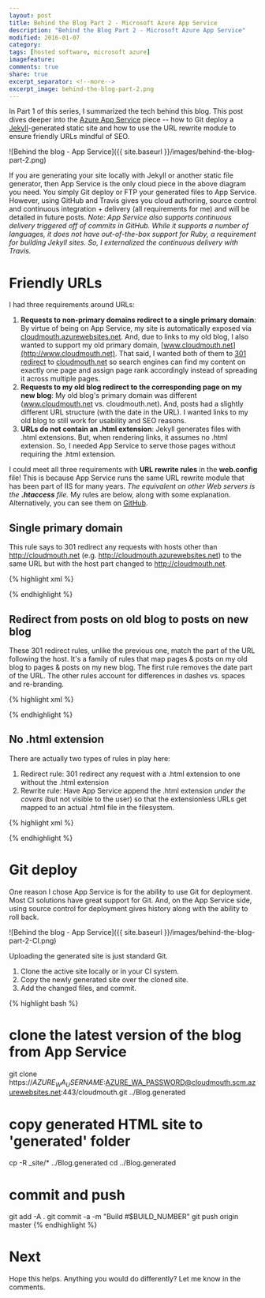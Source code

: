 ```yaml
---
layout: post
title: Behind the Blog Part 2 - Microsoft Azure App Service
description: "Behind the Blog Part 2 - Microsoft Azure App Service"
modified: 2016-01-07
category: 
tags: [hosted software, microsoft azure]
imagefeature:
comments: true
share: true
excerpt_separator: <!--more-->
excerpt_image: behind-the-blog-part-2.png
---
```

In Part 1 of this series, I summarized the tech behind this blog.  This post dives deeper into the [Azure App Service](https://azure.microsoft.com/en-us/services/app-service/) piece -- how to Git deploy a [Jekyll](https://jekyllrb.com/)-generated static site and how to use the URL rewrite module to ensure friendly URLs mindful of SEO.<!--more-->

![Behind the blog - App Service]({{ site.baseurl }}/images/behind-the-blog-part-2.png)

If you are generating your site locally with Jekyll or another static file generator, then App Service is the only cloud piece in the above diagram you need. You simply Git deploy or FTP your generated files to App Service.  However, using GitHub and Travis gives you cloud authoring, source control and continuous integration + delivery (all requirements for me) and will be detailed in future posts.  *Note: App Service also supports continuous delivery triggered off of commits in GitHub. While it supports a number of languages, it does not have out-of-the-box support for Ruby, a requirement for building Jekyll sites. So, I externalized the continuous delivery with Travis.*

# Friendly URLs

I had three requirements around URLs:

1. **Requests to non-primary domains redirect to a single primary domain**: By virtue of being on App Service, my site is automatically exposed via [cloudmouth.azurewebsites.net](http://cloudmouth.azurewebsites.net).  And, due to links to my old blog, I also wanted to support my old primary domain, [www.cloudmouth.net](http://www.cloudmouth.net).  That said, I wanted both of them to [301 redirect](https://en.wikipedia.org/wiki/HTTP_301) to [cloudmouth.net](http://cloudmouth.net) so search engines can find my content on exactly one page and assign page rank accordingly instead of spreading it across multiple pages.
2. **Requests to my old blog redirect to the corresponding page on my new blog**: My old blog's primary domain was different (www.cloudmouth.net vs. cloudmouth.net). And, posts had a slightly different URL structure (with the date in the URL). I wanted links to my old blog to still work for usability and SEO reasons. 
3. **URLs do not contain an .html extension**: Jekyll generates files with .html extensions. But, when rendering links, it assumes no .html extension. So, I needed App Service to serve those pages without requiring the .html extension.

I could meet all three requirements with **URL rewrite rules** in the **web.config** file! This is because App Service runs the same URL rewrite module that has been part of IIS for many years. *The equivalent on other Web servers is the **.htaccess** file.* My rules are below, along with some explanation. Alternatively, you can see them on [GitHub](https://github.com/mohitsriv/Blog/blob/master/web.config).

## Single primary domain

This rule says to 301 redirect any requests with hosts other than http://cloudmouth.net (e.g. http://cloudmouth.azurewebsites.net) to the same URL but with the host part changed to http://cloudmouth.net.  

{% highlight xml %}
<?xml version="1.0" encoding="UTF-8"?>
<configuration>
<system.webServer>
<rewrite>
<rules>
  <rule name="Single Primary Domain" stopProcessing="true">
    <match url="(.*)" ignoreCase="false" />
    <conditions logicalGrouping="MatchAll">
      <add input="{HTTP_HOST}" pattern="" ignoreCase="false" />
      <add input="{HTTP_HOST}" negate="true" pattern="^cloudmouth\.net" ignoreCase="false" />
    </conditions>
    <action type="Redirect" url="http://cloudmouth.net/{R:1}" redirectType="Permanent" />
  </rule>    
</rules>
</rewrite>
</system.webServer>
</configuration>
{% endhighlight %}

## Redirect from posts on old blog to posts on new blog

These 301 redirect rules, unlike the previous one, match the part of the URL following the host. It's a family of rules that map pages & posts on my old blog to pages & posts on my new blog. The first rule removes the date part of the URL. The other rules account for differences in dashes vs. spaces and re-branding.

{% highlight xml %}
<?xml version="1.0" encoding="UTF-8"?>
<configuration>
<system.webServer>
<rewrite>
<rules>
  <rule name="oldblogtonewblog" stopProcessing="true">
    <match url="200[0-9]/[0-9][0-9]/[0-9][0-9]/(.*)/" />
    <action type="Redirect" url="{R:1}" redirectType="Permanent" />
  </rule>    
  <rule name="oldblogtonewblog3" stopProcessing="true">
    <match url="category/windows-azure/" />
    <action type="Redirect" url="tags/#microsoft%20azure" redirectType="Permanent" />
  </rule>
  <rule name="oldblogtonewblog4" stopProcessing="true">
    <match url="category/(.*)\-(.*)/" />
    <action type="Redirect" url="tags/#{R:1}%20{R:2}" redirectType="Permanent" />
  </rule>    
  <rule name="oldblogtonewblog5" stopProcessing="true">
    <match url="category/(.*)/" />
    <action type="Redirect" url="tags/#{R:1}" redirectType="Permanent" />
  </rule>
</rules>
</rewrite>
</system.webServer>
</configuration>
{% endhighlight %}

## No .html extension

There are actually two types of rules in play here:

1. Redirect rule: 301 redirect any request with a .html extension to one without the .html extension
2. Rewrite rule: Have App Service append the .html extension *under the covers* (but not visible to the user) so that the extensionless URLs get mapped to an actual .html file in the filesystem.

{% highlight xml %}
<?xml version="1.0" encoding="UTF-8"?>
<configuration>
<system.webServer>
<rewrite>
<rules>
  <rule name="extensionless" stopProcessing="true">
    <match url="(.*)\.html$" />
    <action type="Redirect" url="{R:1}" redirectType="Permanent" />
  </rule>
  <rule name="removeextension" enabled="true">
    <match url=".*" negate="false" />
    <conditions>
      <add input="{REQUEST_FILENAME}" matchType="IsFile" negate="true" />
      <add input="{REQUEST_FILENAME}" matchType="IsDirectory" negate="true" />
      <add input="{URL}" pattern="(.*)\.(.*)" negate="true" />
    </conditions>
    <action type="Rewrite" url="{R:0}.html" />
  </rule>
</rules>
</rewrite>
</system.webServer>
</configuration>
{% endhighlight %}

# Git deploy

One reason I chose App Service is for the ability to use Git for deployment. Most CI solutions have great support for Git. And, on the App Service side, using source control for deployment gives history along with the ability to roll back.

![Behind the blog - App Service]({{ site.baseurl }}/images/behind-the-blog-part-2-CI.png)

Uploading the generated site is just standard Git.

1. Clone the active site locally or in your CI system.
2. Copy the newly generated site over the cloned site.
3. Add the changed files, and commit.

{% highlight bash %}
# clone the latest version of the blog from App Service
git clone https://$AZURE_WA_USERNAME:$AZURE_WA_PASSWORD@cloudmouth.scm.azurewebsites.net:443/cloudmouth.git ../Blog.generated

# copy generated HTML site to 'generated' folder
cp -R _site/* ../Blog.generated
cd ../Blog.generated

# commit and push
git add -A .
git commit -a -m "Build #$BUILD_NUMBER"
git push origin master
{% endhighlight %}

# Next

Hope this helps.  Anything you would do differently?  Let me know in the comments.